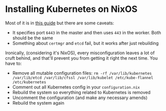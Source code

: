 # Installing Kubernetes on NixOS
Most of it is in [this guide](https://nixos.wiki/wiki/Kubernetes) but there are some caveats:
* It specifies port `6443` in the master and then uses `443` in the worker. Both should be the same
* Something about `certmgr` and `etcd` fail, but it works after just rebuilding

Ironically, (considering it's NixOS), every misconfiguration leaves a lot of cruft behind, and that'll prevent you from getting it right the next time. You have to:

* Remove all mutable configuration files: `rm -rf /var/lib/kubernetes /var/lib/etcd /var/lib/cfssl /var/lib/kubelet /etc/kube-flannel /etc/kubernetes`
* Comment out all Kubernetes config in your `configuration.nix`
* Rebuild the system so everything related to Kubernetes is removed
* Uncomment the configuration (and make any necessary amends)
* Rebuild the system again
